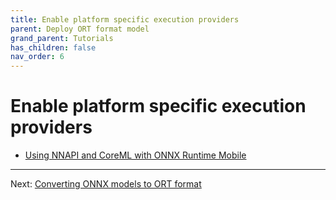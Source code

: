 ```yaml
---
title: Enable platform specific execution providers
parent: Deploy ORT format model
grand_parent: Tutorials
has_children: false
nav_order: 6
---
```


# Enable platform specific execution providers

- [Using NNAPI and CoreML with ONNX Runtime Mobile](../mobile/using-nnapi-coreml-with-ort-mobile.md)

-------

Next: [Converting ONNX models to ORT format](./model-conversion.md)
